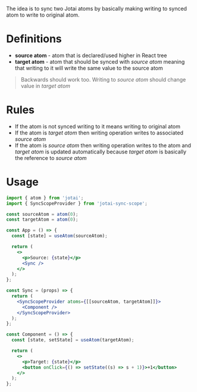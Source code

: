 The idea is to sync two Jotai atoms by basically making writing to synced atom to write to original atom.

# Definitions

- **source atom** - atom that is declared/used higher in React tree
- **target atom** - atom that should be synced with _source atom_ meaning that writing to it will write the same value to the source atom

> Backwards should work too. Writing to _source atom_ should change value in _target atom_

# Rules

- If the atom is not synced writing to it means writing to original atom
- If the atom is _target atom_ then writing operation writes to associated _source atom_
- If the atom is _source atom_ then writing operation writes to the atom and _target atom_ is updated automatically because _target atom_ is basically the reference to _source atom_

# Usage

```jsx
import { atom } from 'jotai';
import { SyncScopeProvider } from 'jotai-sync-scope';

const sourceAtom = atom(0);
const targetAtom = atom(0);

const App = () => {
  const [state] = useAtom(sourceAtom);

  return (
    <>
      <p>Source: {state}</p>
      <Sync />
    </>
  );
};

const Sync = (props) => {
  return (
    <SyncScopeProvider atoms={[[sourceAtom, targetAtom]]}>
      <Component />
    </SyncScopeProvider>
  );
};

const Component = () => {
  const [state, setState] = useAtom(targetAtom);

  return (
    <>
      <p>Target: {state}</p>
      <button onClick={() => setState((s) => s + 1)}>+1</button>
    </>
  );
};
```
